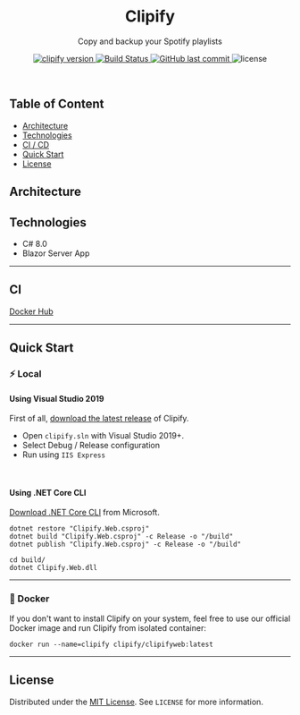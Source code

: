 <h1 align="center">Clipify</h1>
<p align="center">
Copy and backup your Spotify playlists
</p>
<p align="center">
    <a href="https://github.com/yterraillon/clipify/releases" target="_blank">
        <img src="https://img.shields.io/badge/version-v0.0.1-blue?style=for-the-badge&logo=none" alt="clipify version" />
    </a>
    <a href="https://github.com/yterraillon/clipify/actions/workflows/dotnet.yml">
    <img src="https://img.shields.io/github/workflow/status/yterraillon/clipify/dotnet.yml/main.svg?style=for-the-badge"
      alt="Build Status" />
    <a href="https://github.com/yterraillon/clipify/commits/main">
        <img src="https://img.shields.io/github/last-commit/yterraillon/clipify.svg?style=for-the-badge&logo=github&logoColor=white" alt="GitHub last commit">
    </a>
    <img src="https://img.shields.io/badge/license-mit-red?style=for-the-badge&logo=none" alt="license" />
</p>
<br>

## Table of Content
- [Architecture](#architecture)
- [Technologies](#Technologies)
- [CI / CD](#ci)
- [Quick Start](#quick-start)
- [License](#license)


## Architecture

## Technologies

- C# 8.0
- Blazor Server App

-----

## CI

[Docker Hub](https://hub.docker.com/r/clipify/clipifyweb)


-----

## Quick Start

### ⚡️ Local

#### Using Visual Studio 2019

First of all, [download the latest release](https://github.com/yterraillon/clipify/releases) of Clipify.

- Open `clipify.sln` with Visual Studio 2019+.
- Select Debug / Release configuration
- Run using `IIS Express`

<br>

#### Using .NET Core CLI

[Download .NET Core CLI](https://docs.microsoft.com/en-us/dotnet/core/tools/) from Microsoft.

```
dotnet restore "Clipify.Web.csproj"
dotnet build "Clipify.Web.csproj" -c Release -o "/build"
dotnet publish "Clipify.Web.csproj" -c Release -o "/build"

cd build/
dotnet Clipify.Web.dll
```

-----

### 🐳 Docker

If you don't want to install Clipify on your system, feel free to use our official Docker image and run Clipify from isolated container:

```
docker run --name=clipify clipify/clipifyweb:latest
```

-----

## License

Distributed under the [MIT License](https://github.com/yterraillon/clipify/blob/main/LICENSE). See `LICENSE` for more information.